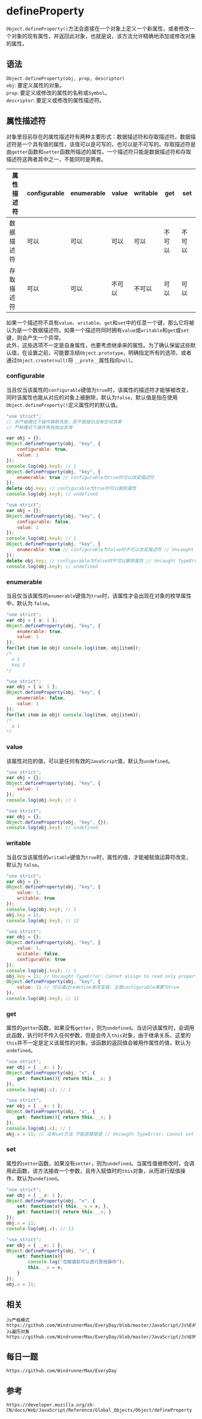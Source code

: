 # defineProperty
`Object.defineProperty()`方法会直接在一个对象上定义一个新属性，或者修改一个对象的现有属性，并返回此对象，也就是说，该方法允许精确地添加或修改对象的属性。

## 语法
`Object.defineProperty(obj, prop, descriptor)`  
`obj`: 要定义属性的对象。  
`prop`: 要定义或修改的属性的名称或`Symbol`。  
`descriptor`: 要定义或修改的属性描述符。

## 属性描述符
对象里目前存在的属性描述符有两种主要形式：数据描述符和存取描述符。数据描述符是一个具有值的属性，该值可以是可写的，也可以是不可写的。存取描述符是由`getter`函数和`setter`函数所描述的属性。一个描述符只能是数据描述符和存取描述符这两者其中之一，不能同时是两者。

|属性描述符 | configurable | enumerable | value | writable | get | set |
|---|---|---|---|---|---|---|
|数据描述符 | 可以 | 可以 | 可以 | 可以 | 不可以 | 不可以 |
|存取描述符 | 可以 | 可以 | 不可以 | 不可以 | 可以 | 可以 |
如果一个描述符不具有`value`、`writable`、`get`和`set`中的任意一个键，那么它将被认为是一个数据描述符。如果一个描述符同时拥有`value`或`writable`和`get`或`set`键，则会产生一个异常。  
此外，这些选项不一定是自身属性，也要考虑继承来的属性。为了确认保留这些默认值，在设置之前，可能要冻结`Object.prototype`，明确指定所有的选项，或者通过`Object.create(null)`将 `__proto__`属性指向`null`。

### configurable
当且仅当该属性的`configurable`键值为`true`时，该属性的描述符才能够被改变，同时该属性也能从对应的对象上被删除，默认为`false`，默认值是指在使用`Object.defineProperty()`定义属性时的默认值。

```javascript
"use strict";
// 非严格模式下操作静默失败，即不报错也没有任何效果
// 严格模式下操作失败抛出异常

var obj = {};
Object.defineProperty(obj, "key", {
    configurable: true,
    value: 1
});
console.log(obj.key); // 1
Object.defineProperty(obj, "key", {
    enumerable: true // configurable为true时可以改变描述符
});
delete obj.key; // configurable为true时可以删除属性
console.log(obj.key); // undefined
```

```javascript
"use strict";
var obj = {};
Object.defineProperty(obj, "key", {
    configurable: false,
    value: 1
});
console.log(obj.key); // 1
Object.defineProperty(obj, "key", {
    enumerable: true // configurable为false时不可以改变描述符 // Uncaught TypeError: Cannot redefine property: key
});
delete obj.key; // configurable为false时不可以删除属性 // Uncaught TypeError: Cannot delete property 'key' of #<Object>
console.log(obj.key); // undefined
```

### enumerable
当且仅当该属性的`enumerable`键值为`true`时，该属性才会出现在对象的枚举属性中，默认为 `false`。

```javascript
"use strict";
var obj = { a: 1 };
Object.defineProperty(obj, "key", {
    enumerable: true,
    value: 1
});
for(let item in obj) console.log(item, obj[item]); 
/* 
  a 1
  key 1
*/
```

```javascript
"use strict";
var obj = { a: 1 };
Object.defineProperty(obj, "key", {
    enumerable: false,
    value: 1
});
for(let item in obj) console.log(item, obj[item]); 
/* 
  a 1
*/
```

### value
该属性对应的值，可以是任何有效的`JavaScript`值，默认为`undefined`。
```javascript
"use strict";
var obj = {};
Object.defineProperty(obj, "key", {
    value: 1
});
console.log(obj.key); // 1
```

```javascript
"use strict";
var obj = {};
Object.defineProperty(obj, "key", {});
console.log(obj.key); // undefined
```

### writable
当且仅当该属性的`writable`键值为`true`时，属性的值，才能被赋值运算符改变，默认为 `false`。
```javascript
"use strict";
var obj = {};
Object.defineProperty(obj, "key", {
    value: 1,
    writable: true
});
console.log(obj.key); // 1
obj.key = 11;
console.log(obj.key); // 11
```

```javascript
"use strict";
var obj = {};
Object.defineProperty(obj, "key", {
    value: 1,
    writable: false,
    configurable: true
});
console.log(obj.key); // 1
obj.key = 11; // Uncaught TypeError: Cannot assign to read only property 'key' of object '#<Object>'
Object.defineProperty(obj, "key", {
    value: 11 // 可以通过redefine来改变值，注意configurable需要为true
});
console.log(obj.key); // 11
```

### get
属性的`getter`函数，如果没有`getter`，则为`undefined`。当访问该属性时，会调用此函数，执行时不传入任何参数，但是会传入`this`对象，由于继承关系，这里的`this`并不一定是定义该属性的对象。该函数的返回值会被用作属性的值，默认为`undefined`。
```javascript
"use strict";
var obj = { __x: 1 };
Object.defineProperty(obj, "x", {
    get: function(){ return this.__x; }
});
console.log(obj.x); // 1
```

```javascript
"use strict";
var obj = { __x: 1 };
Object.defineProperty(obj, "x", {
    get: function(){ return this.__x; }
});
console.log(obj.x); // 1
obj.x = 11; // 没有set方法 不能直接赋值 // Uncaught TypeError: Cannot set property x of #<Object> which has only a getter
```

### set
属性的`setter`函数，如果没有`setter`，则为`undefined`。当属性值被修改时，会调用此函数，该方法接收一个参数，且传入赋值时的`this`对象，从而进行赋值操作，默认为`undefined`。
```javascript
"use strict";
var obj = { __x: 1 };
Object.defineProperty(obj, "x", {
    set: function(x){ this.__x = x; },
    get: function(){ return this.__x; }
});
obj.x = 11;
console.log(obj.x); // 11
```

```javascript
"use strict";
var obj = { __x: 1 };
Object.defineProperty(obj, "x", {
    set: function(x){ 
        console.log("在赋值前可以进行其他操作");
        this.__x = x; 
    }
});
obj.x = 11;
```

## 相关

```
Js严格模式 https://github.com/WindrunnerMax/EveryDay/blob/master/JavaScript/Js%E4%B8%A5%E6%A0%BC%E6%A8%A1%E5%BC%8F.md
Js遍历对象 https://github.com/WindrunnerMax/EveryDay/blob/master/JavaScript/Js%E9%81%8D%E5%8E%86%E5%AF%B9%E8%B1%A1%E6%80%BB%E7%BB%93.md
```

## 每日一题

```
https://github.com/WindrunnerMax/EveryDay
```

## 参考

```
https://developer.mozilla.org/zh-CN/docs/Web/JavaScript/Reference/Global_Objects/Object/defineProperty
```
